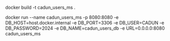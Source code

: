 docker build -t cadun_users_ms .

docker run --name cadun_users_ms -p 8080:8080 -e DB_HOST=host.docker.internal -e DB_PORT=3306 -e DB_USER=CADUN -e DB_PASSWORD=2024 -e DB_NAME=cadun_users_db -e URL=0.0.0.0:8080 cadun_users_ms